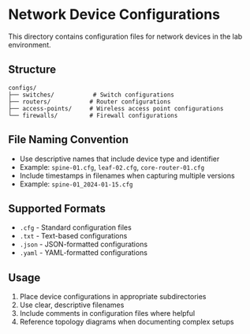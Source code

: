 # Network Device Configurations

This directory contains configuration files for network devices in the lab environment.

## Structure

```
configs/
├── switches/           # Switch configurations
├── routers/           # Router configurations
├── access-points/     # Wireless access point configurations
└── firewalls/         # Firewall configurations
```

## File Naming Convention

- Use descriptive names that include device type and identifier
- Example: `spine-01.cfg`, `leaf-02.cfg`, `core-router-01.cfg`
- Include timestamps in filenames when capturing multiple versions
- Example: `spine-01_2024-01-15.cfg`

## Supported Formats

- `.cfg` - Standard configuration files
- `.txt` - Text-based configurations
- `.json` - JSON-formatted configurations
- `.yaml` - YAML-formatted configurations

## Usage

1. Place device configurations in appropriate subdirectories
2. Use clear, descriptive filenames
3. Include comments in configuration files where helpful
4. Reference topology diagrams when documenting complex setups